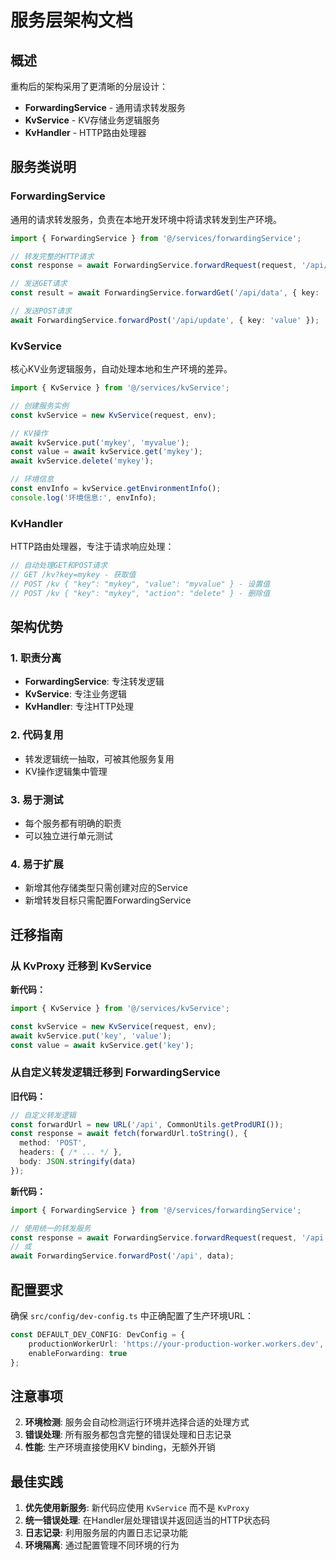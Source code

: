 # 服务层架构文档

## 概述

重构后的架构采用了更清晰的分层设计：

- **ForwardingService** - 通用请求转发服务
- **KvService** - KV存储业务逻辑服务
- **KvHandler** - HTTP路由处理器

## 服务类说明

### ForwardingService

通用的请求转发服务，负责在本地开发环境中将请求转发到生产环境。

```typescript
import { ForwardingService } from '@/services/forwardingService';

// 转发完整的HTTP请求
const response = await ForwardingService.forwardRequest(request, '/api/kv');

// 发送GET请求
const result = await ForwardingService.forwardGet('/api/data', { key: 'value' });

// 发送POST请求
await ForwardingService.forwardPost('/api/update', { key: 'value' });
```

### KvService

核心KV业务逻辑服务，自动处理本地和生产环境的差异。

```typescript
import { KvService } from '@/services/kvService';

// 创建服务实例
const kvService = new KvService(request, env);

// KV操作
await kvService.put('mykey', 'myvalue');
const value = await kvService.get('mykey');
await kvService.delete('mykey');

// 环境信息
const envInfo = kvService.getEnvironmentInfo();
console.log('环境信息:', envInfo);
```

### KvHandler

HTTP路由处理器，专注于请求响应处理：

```typescript
// 自动处理GET和POST请求
// GET /kv?key=mykey - 获取值
// POST /kv { "key": "mykey", "value": "myvalue" } - 设置值
// POST /kv { "key": "mykey", "action": "delete" } - 删除值
```

## 架构优势

### 1. 职责分离
- **ForwardingService**: 专注转发逻辑
- **KvService**: 专注业务逻辑
- **KvHandler**: 专注HTTP处理

### 2. 代码复用
- 转发逻辑统一抽取，可被其他服务复用
- KV操作逻辑集中管理

### 3. 易于测试
- 每个服务都有明确的职责
- 可以独立进行单元测试

### 4. 易于扩展
- 新增其他存储类型只需创建对应的Service
- 新增转发目标只需配置ForwardingService

## 迁移指南

### 从 KvProxy 迁移到 KvService

 
**新代码：**
```typescript
import { KvService } from '@/services/kvService';

const kvService = new KvService(request, env);
await kvService.put('key', 'value');
const value = await kvService.get('key');
```

### 从自定义转发逻辑迁移到 ForwardingService

**旧代码：**
```typescript
// 自定义转发逻辑
const forwardUrl = new URL('/api', CommonUtils.getProdURI());
const response = await fetch(forwardUrl.toString(), {
  method: 'POST',
  headers: { /* ... */ },
  body: JSON.stringify(data)
});
```

**新代码：**
```typescript
import { ForwardingService } from '@/services/forwardingService';

// 使用统一的转发服务
const response = await ForwardingService.forwardRequest(request, '/api');
// 或
await ForwardingService.forwardPost('/api', data);
```

## 配置要求

确保 `src/config/dev-config.ts` 中正确配置了生产环境URL：

```typescript
const DEFAULT_DEV_CONFIG: DevConfig = {
    productionWorkerUrl: 'https://your-production-worker.workers.dev',
    enableForwarding: true
};
```

## 注意事项
 
2. **环境检测**: 服务会自动检测运行环境并选择合适的处理方式
3. **错误处理**: 所有服务都包含完整的错误处理和日志记录
4. **性能**: 生产环境直接使用KV binding，无额外开销

## 最佳实践

1. **优先使用新服务**: 新代码应使用 `KvService` 而不是 `KvProxy`
2. **统一错误处理**: 在Handler层处理错误并返回适当的HTTP状态码
3. **日志记录**: 利用服务层的内置日志记录功能
4. **环境隔离**: 通过配置管理不同环境的行为 